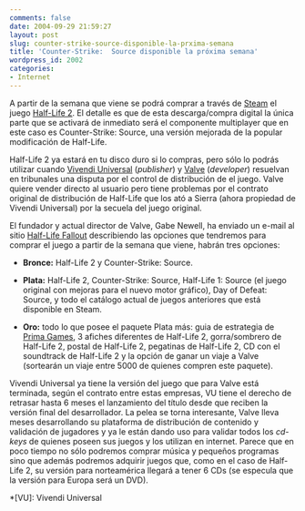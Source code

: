 ```yaml
---
comments: false
date: 2004-09-29 21:59:27
layout: post
slug: counter-strike-source-disponible-la-prxima-semana
title: 'Counter-Strike:  Source disponible la próxima semana'
wordpress_id: 2002
categories:
- Internet
---
```


A partir de la semana que viene se podrá comprar a través de [Steam](http://www.steampowered.com) el juego [Half-Life 2](http://www.halflife2.com). El detalle es que de esta descarga/compra digital la única parte que se activará de inmediato será el componente multiplayer que en este caso es Counter-Strike: Source, una versión mejorada de la popular modificación de Half-Life.





Half-Life 2 ya estará en tu disco duro si lo compras, pero sólo lo podrás utilizar cuando [Vivendi Universal](http://www.vugames.com) (_publisher_) y [Valve](http://www.valvesoftware.com) (_developer_) resuelvan en tribunales una disputa por el control de distribución de el juego. Valve quiere vender directo al usuario pero tiene problemas por el contrato original de distribución de Half-Life que los ató a Sierra (ahora propiedad de Vivendi Universal) por la secuela del juego original.





El fundador y actual director de Valve, Gabe Newell, ha enviado un e-mail al sitio [Half-Life Fallout](http://www.hlfallout.net/) describiendo las opciones que tendremos para comprar el juego a partir de la semana que viene, habrán tres opciones:





  * **Bronce:** Half-Life 2 y Counter-Strike: Source.


  * **Plata:** Half-Life 2, Counter-Strike: Source, Half-Life 1: Source (el juego original con mejoras para el nuevo motor gráfico),  Day of Defeat: Source, y todo el catálogo actual de juegos anteriores que está disponible en Steam.


  * **Oro:** todo lo que posee el paquete Plata más: guia de estrategia de [Prima Games](http://www.primagames.com/), 3 afiches diferentes de Half-Life 2, gorra/sombrero de Half-Life 2, postal de Half-Life 2,  pegatinas de Half-Life 2, CD con el soundtrack de Half-Life 2 y la opción de ganar un viaje a Valve (sortearán un viaje entre 5000 de quienes compren este paquete).





Vivendi Universal ya tiene la versión del juego que para Valve está terminada, según el contrato entre estas empresas, VU tiene el derecho de retrasar hasta 6 meses el lanzamiento del título desde que reciben la versión final del desarrollador. La pelea se torna interesante, Valve lleva meses desarrollando su plataforma de distribución de contenido y validación de jugadores y ya le están dando uso para validar todos los _cd-keys_ de quienes poseen sus juegos y los utilizan en internet. Parece que en poco tiempo no sólo podremos comprar música y pequeños programas sino que además podremos adquirir juegos que, como en el caso de Half-Life 2, su versión para norteamérica llegará a tener 6 CDs (se especula que la versión para Europa será un DVD).




 
  *[VU]: Vivendi Universal
